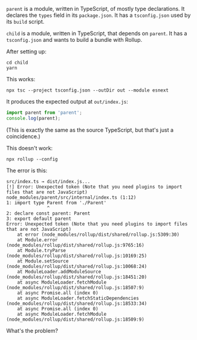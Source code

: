 `parent` is a module, written in TypeScript, of mostly type declarations. It
declares the `types` field in its `package.json`. It has a `tsconfig.json`
used by its `build` script.

`child` is a module, written in TypeScript, that depends on `parent`. It has
a `tsconfig.json` and wants to build a bundle with Rollup.

After setting up:

```
cd child
yarn
```

This works:

```
npx tsc --project tsconfig.json --outDir out --module esnext
```

It produces the expected output at `out/index.js`:

```js
import parent from 'parent';
console.log(parent);
```

(This is exactly the same as the source TypeScript, but that's
just a coincidence.)

This doesn't work:

```
npx rollup --config
```

The error is this:

```
src/index.ts → dist/index.js...
[!] Error: Unexpected token (Note that you need plugins to import files that are not JavaScript)
node_modules/parent/src/internal/index.ts (1:12)
1: import type Parent from './Parent'
               ^
2: declare const parent: Parent
3: export default parent
Error: Unexpected token (Note that you need plugins to import files that are not JavaScript)
    at error (node_modules/rollup/dist/shared/rollup.js:5309:30)
    at Module.error (node_modules/rollup/dist/shared/rollup.js:9765:16)
    at Module.tryParse (node_modules/rollup/dist/shared/rollup.js:10169:25)
    at Module.setSource (node_modules/rollup/dist/shared/rollup.js:10068:24)
    at ModuleLoader.addModuleSource (node_modules/rollup/dist/shared/rollup.js:18451:20)
    at async ModuleLoader.fetchModule (node_modules/rollup/dist/shared/rollup.js:18507:9)
    at async Promise.all (index 0)
    at async ModuleLoader.fetchStaticDependencies (node_modules/rollup/dist/shared/rollup.js:18533:34)
    at async Promise.all (index 0)
    at async ModuleLoader.fetchModule (node_modules/rollup/dist/shared/rollup.js:18509:9)
```

What's the problem?
